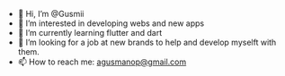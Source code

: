 - 👋 Hi, I’m @Gusmii
- 👀 I’m interested in developing webs and new apps
- 🌱 I’m currently learning flutter and dart
- 💞️ I’m looking for a job at new brands to help and develop myselft with them.
- 📫 How to reach me: agusmanop@gmail.com
